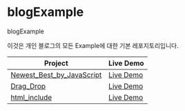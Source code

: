 # blogExample
blogExample

이것은 개인 블로그의 모든 Example에 대한 기본 레포지토리입니다.

|Project|Live Demo|
|---|---|
|[Newest_Best_by_JavaScript](https://github.com/younhoso/younhoso/tree/main/blogExample/Newest_Best_by_JavaScript)|[Live Demo](https://younhoso.github.io/younhoso/blogExample/Newest_Best_by_JavaScript/)|
|[Drag_Drop](https://github.com/younhoso/younhoso/tree/main/blogExample/Drag_Drop)|[Live Demo](https://younhoso.github.io/younhoso/blogExample/Drag_Drop/)|
[html_include](https://github.com/younhoso/younhoso/tree/main/blogExample/html_include)|[Live Demo](https://younhoso.github.io/younhoso/blogExample/html_include/)|